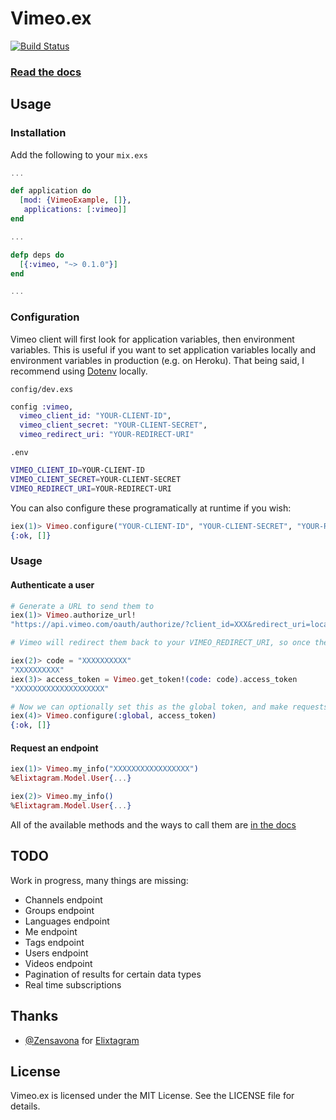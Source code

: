 # Vimeo.ex

[![Build Status](https://travis-ci.org/seshook/vimeo.ex.svg)](https://travis-ci.org/seshook/vimeo.ex)

### [Read the docs](https://hexdocs.pm/vimeo.ex)

## Usage

### Installation

Add the following to your `mix.exs`

````elixir
...

def application do
  [mod: {VimeoExample, []},
   applications: [:vimeo]]
end

...

defp deps do
  [{:vimeo, "~> 0.1.0"}]
end

...

````

### Configuration

Vimeo client will first look for application variables, then environment variables. This is useful if you want to set application variables locally and environment variables in production (e.g. on Heroku). That being said, I recommend using [Dotenv](https://github.com/avdi/dotenv_elixir) locally.

`config/dev.exs`
````elixir
config :vimeo,
  vimeo_client_id: "YOUR-CLIENT-ID",
  vimeo_client_secret: "YOUR-CLIENT-SECRET",
  vimeo_redirect_uri: "YOUR-REDIRECT-URI"
````

`.env`
````bash
VIMEO_CLIENT_ID=YOUR-CLIENT-ID
VIMEO_CLIENT_SECRET=YOUR-CLIENT-SECRET
VIMEO_REDIRECT_URI=YOUR-REDIRECT-URI
````

You can also configure these programatically at runtime if you wish:
````elixir
iex(1)> Vimeo.configure("YOUR-CLIENT-ID", "YOUR-CLIENT-SECRET", "YOUR-REDIRECT-URI")
{:ok, []}
````

### Usage

#### Authenticate a user

````elixir
# Generate a URL to send them to
iex(1)> Vimeo.authorize_url!
"https://api.vimeo.com/oauth/authorize/?client_id=XXX&redirect_uri=localhost%3A4000&response_type=code"

# Vimeo will redirect them back to your VIMEO_REDIRECT_URI, so once they're there, you need to catch the url param 'code', and exchange it for an access token.

iex(2)> code = "XXXXXXXXXX"
"XXXXXXXXXX"
iex(3)> access_token = Vimeo.get_token!(code: code).access_token
"XXXXXXXXXXXXXXXXXXXX"

# Now we can optionally set this as the global token, and make requests with it by passing :global instead of a token.
iex(4)> Vimeo.configure(:global, access_token)
{:ok, []}
````

#### Request an endpoint

````elixir
iex(1)> Vimeo.my_info("XXXXXXXXXXXXXXXXX")
%Elixtagram.Model.User{...}

iex(2)> Vimeo.my_info()
%Elixtagram.Model.User{...}
````

All of the available methods and the ways to call them are [in the docs](https://hexdocs.pm/vimeo.ex/Vimeo.html)

## TODO

Work in progress, many things are missing:

* Channels endpoint
* Groups endpoint
* Languages endpoint
* Me endpoint
* Tags endpoint
* Users endpoint
* Videos endpoint
* Pagination of results for certain data types
* Real time subscriptions

## Thanks

- [@Zensavona](https://github.com/Zensavona) for [Elixtagram](https://github.com/Zensavona/elixtagram)

## License

Vimeo.ex is licensed under the MIT License. See the LICENSE file for details.
